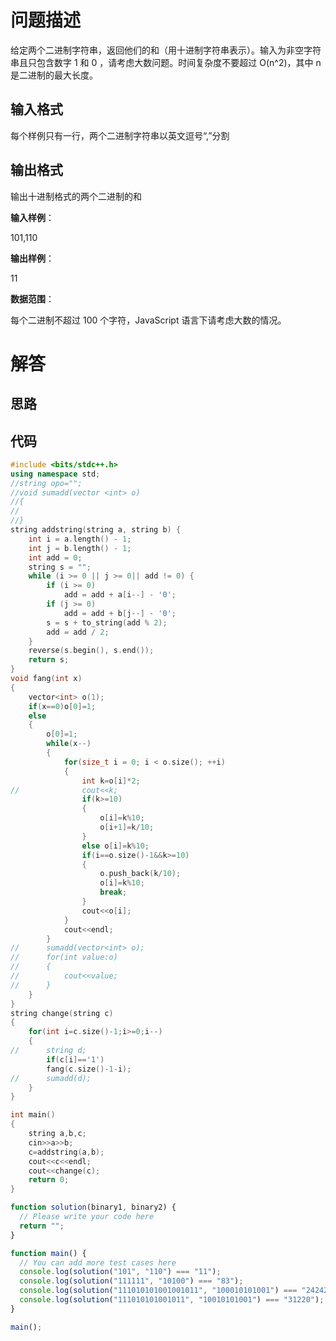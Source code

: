 # 问题描述

给定两个二进制字符串，返回他们的和（用十进制字符串表示）。输入为非空字符串且只包含数字 1 和 0 ，请考虑大数问题。时间复杂度不要超过 O(n^2)，其中 n 是二进制的最大长度。

## 输入格式

每个样例只有一行，两个二进制字符串以英文逗号“,”分割

## 输出格式

输出十进制格式的两个二进制的和

**输入样例**：

101,110

**输出样例**：

11

**数据范围**：

每个二进制不超过 100 个字符，JavaScript 语言下请考虑大数的情况。

# 解答

## 思路

## 代码

```cpp
#include <bits/stdc++.h>
using namespace std;
//string opo="";
//void sumadd(vector <int> o)
//{
//	 
//}
string addstring(string a, string b) {
    int i = a.length() - 1;
    int j = b.length() - 1;
    int add = 0;
    string s = "";
    while (i >= 0 || j >= 0|| add != 0) {
        if (i >= 0)
            add = add + a[i--] - '0';
        if (j >= 0)
            add = add + b[j--] - '0';
        s = s + to_string(add % 2);
        add = add / 2;
    }
    reverse(s.begin(), s.end());
    return s;
}
void fang(int x)
{
	vector<int> o(1);
	if(x==0)o[0]=1;
	else 
	{
		o[0]=1;
		while(x--)
		{
			for(size_t i = 0; i < o.size(); ++i)
			{
				int k=o[i]*2;
//				cout<<k;
				if(k>=10)
				{
					o[i]=k%10;
					o[i+1]=k/10;
				}
				else o[i]=k%10;
				if(i==o.size()-1&&k>=10)
				{
					o.push_back(k/10);
					o[i]=k%10;
					break;
				}
				cout<<o[i];
			}
			cout<<endl;
		}
//		sumadd(vector<int> o);
//		for(int value:o)
//		{
//			cout<<value;
//		}
	}
}
string change(string c)
{
	for(int i=c.size()-1;i>=0;i--)
	{
//		string d;
		if(c[i]=='1')
		fang(c.size()-1-i);
//		sumadd(d);    
    }
}

int main()
{
	string a,b,c;
	cin>>a>>b;
	c=addstring(a,b);
	cout<<c<<endl;
	cout<<change(c);
	return 0;
}
```

```js
function solution(binary1, binary2) {
  // Please write your code here
  return "";
}

function main() {
  // You can add more test cases here
  console.log(solution("101", "110") === "11");
  console.log(solution("111111", "10100") === "83");
  console.log(solution("111010101001001011", "100010101001") === "242420");
  console.log(solution("111010101001011", "10010101001") === "31220");
}

main();
```